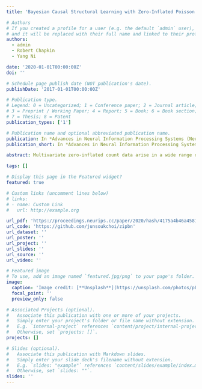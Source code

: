 ```yaml
---
title: 'Bayesian Causal Structural Learning with Zero-Inflated Poisson Bayesian Networks'

# Authors
# If you created a profile for a user (e.g. the default `admin` user), write the username (folder name) here
# and it will be replaced with their full name and linked to their profile.
authors:
  - admin
  - Robert Chapkin
  - Yang Ni

date: '2020-01-01T00:00:00Z'
doi: ''

# Schedule page publish date (NOT publication's date).
publishDate: '2017-01-01T00:00:00Z'

# Publication type.
# Legend: 0 = Uncategorized; 1 = Conference paper; 2 = Journal article;
# 3 = Preprint / Working Paper; 4 = Report; 5 = Book; 6 = Book section;
# 7 = Thesis; 8 = Patent
publication_types: ['1']

# Publication name and optional abbreviated publication name.
publication: In *Advances in Neural Information Processing Systems (NeurIPS 2020)  33*, 5887-5897. <br/> **[Spotlight presentation (385 out of 9454, acceptance rate 4\%)]**
publication_short: In *Advances in Neural Information Processing Systems (NeurIPS 2020)  33*, 5887-5897. <br/> **[Spotlight presentation (385 out of 9454, acceptance rate 4\%)]**

abstract: Multivariate zero-inflated count data arise in a wide range of areas such as economics, social sciences, and biology. To infer causal relationships in zero-inflated count data, we propose a new zero-inflated Poisson Bayesian network (ZIPBN) model. We show that the proposed ZIPBN is identifiable with cross-sectional data. The proof is based on the well-known characterization of Markov equivalence class which is applicable to other distribution families. For causal structural learning, we introduce a fully Bayesian inference approach which exploits the parallel tempering Markov chain Monte Carlo algorithm to efficiently explore the multi-modal network space. We demonstrate the utility of the proposed ZIPBN in causal discoveries for zero-inflated count data by simulation studies with comparison to alternative Bayesian network methods. Additionally, real single-cell RNA-sequencing data with known causal relationships will be used to assess the capability of ZIPBN for discovering causal relationships in real-world problems.

tags: []

# Display this page in the Featured widget?
featured: true

# Custom links (uncomment lines below)
# links:
# - name: Custom Link
#   url: http://example.org

url_pdf: 'https://proceedings.neurips.cc/paper/2020/hash/4175a4b46a45813fccf4bd34c779d817-Abstract.html'
url_code: 'https://github.com/junsoukchoi/zipbn'
url_dataset: ''
url_poster: ''
url_project: ''
url_slides: ''
url_source: ''
url_video: ''

# Featured image
# To use, add an image named `featured.jpg/png` to your page's folder.
image:
  caption: 'Image credit: [**Unsplash**](https://unsplash.com/photos/pLCdAaMFLTE)'
  focal_point: ''
  preview_only: false

# Associated Projects (optional).
#   Associate this publication with one or more of your projects.
#   Simply enter your project's folder or file name without extension.
#   E.g. `internal-project` references `content/project/internal-project/index.md`.
#   Otherwise, set `projects: []`.
projects: []

# Slides (optional).
#   Associate this publication with Markdown slides.
#   Simply enter your slide deck's filename without extension.
#   E.g. `slides: "example"` references `content/slides/example/index.md`.
#   Otherwise, set `slides: ""`.
slides: ''
---
```

